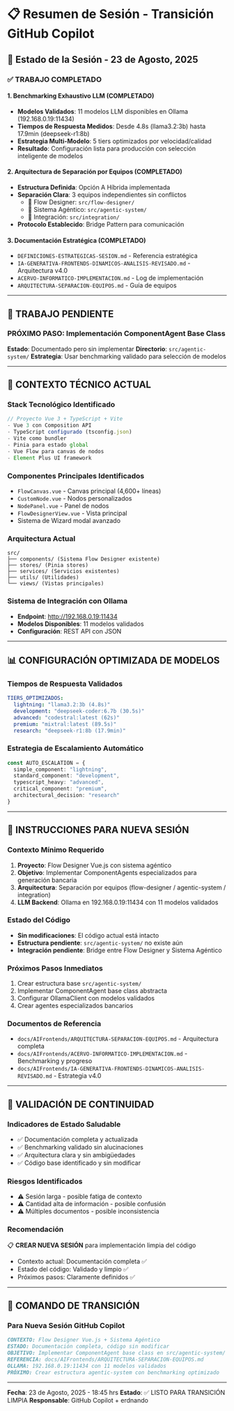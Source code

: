 # 📋 Resumen de Sesión - Transición GitHub Copilot

## 🎯 **Estado de la Sesión - 23 de Agosto, 2025**

### **✅ TRABAJO COMPLETADO**

#### **1. Benchmarking Exhaustivo LLM (COMPLETADO)**
- **Modelos Validados**: 11 modelos LLM disponibles en Ollama (192.168.0.19:11434)
- **Tiempos de Respuesta Medidos**: Desde 4.8s (llama3.2:3b) hasta 17.9min (deepseek-r1:8b)
- **Estrategia Multi-Modelo**: 5 tiers optimizados por velocidad/calidad
- **Resultado**: Configuración lista para producción con selección inteligente de modelos

#### **2. Arquitectura de Separación por Equipos (COMPLETADO)**
- **Estructura Definida**: Opción A Híbrida implementada
- **Separación Clara**: 3 equipos independientes sin conflictos
  - 🎨 Flow Designer: `src/flow-designer/`
  - 🤖 Sistema Agéntico: `src/agentic-system/`
  - 🔗 Integración: `src/integration/`
- **Protocolo Establecido**: Bridge Pattern para comunicación

#### **3. Documentación Estratégica (COMPLETADO)**
- `DEFINICIONES-ESTRATEGICAS-SESION.md` - Referencia estratégica
- `IA-GENERATIVA-FRONTENDS-DINAMICOS-ANALISIS-REVISADO.md` - Arquitectura v4.0
- `ACERVO-INFORMATICO-IMPLEMENTACION.md` - Log de implementación
- `ARQUITECTURA-SEPARACION-EQUIPOS.md` - Guía de equipos

---

## 🚧 **TRABAJO PENDIENTE**

### **PRÓXIMO PASO: Implementación ComponentAgent Base Class**
**Estado**: Documentado pero sin implementar
**Directorio**: `src/agentic-system/`
**Estrategia**: Usar benchmarking validado para selección de modelos

---

## 🔧 **CONTEXTO TÉCNICO ACTUAL**

### **Stack Tecnológico Identificado**
```typescript
// Proyecto Vue 3 + TypeScript + Vite
- Vue 3 con Composition API
- TypeScript configurado (tsconfig.json)
- Vite como bundler
- Pinia para estado global
- Vue Flow para canvas de nodos
- Element Plus UI framework
```

### **Componentes Principales Identificados**
- `FlowCanvas.vue` - Canvas principal (4,600+ líneas)
- `CustomNode.vue` - Nodos personalizados
- `NodePanel.vue` - Panel de nodos
- `FlowDesignerView.vue` - Vista principal
- Sistema de Wizard modal avanzado

### **Arquitectura Actual**
```
src/
├── components/ (Sistema Flow Designer existente)
├── stores/ (Pinia stores)
├── services/ (Servicios existentes)
├── utils/ (Utilidades)
└── views/ (Vistas principales)
```

### **Sistema de Integración con Ollama**
- **Endpoint**: http://192.168.0.19:11434
- **Modelos Disponibles**: 11 modelos validados
- **Configuración**: REST API con JSON

---

## 📊 **CONFIGURACIÓN OPTIMIZADA DE MODELOS**

### **Tiempos de Respuesta Validados**
```yaml
TIERS_OPTIMIZADOS:
  lightning: "llama3.2:3b (4.8s)"
  development: "deepseek-coder:6.7b (30.5s)"
  advanced: "codestral:latest (62s)"
  premium: "mixtral:latest (89.5s)"
  research: "deepseek-r1:8b (17.9min)"
```

### **Estrategia de Escalamiento Automático**
```typescript
const AUTO_ESCALATION = {
  simple_component: "lightning",
  standard_component: "development",
  typescript_heavy: "advanced",
  critical_component: "premium",
  architectural_decision: "research"
}
```

---

## 🎯 **INSTRUCCIONES PARA NUEVA SESIÓN**

### **Contexto Mínimo Requerido**
1. **Proyecto**: Flow Designer Vue.js con sistema agéntico
2. **Objetivo**: Implementar ComponentAgents especializados para generación bancaria
3. **Arquitectura**: Separación por equipos (flow-designer / agentic-system / integration)
4. **LLM Backend**: Ollama en 192.168.0.19:11434 con 11 modelos validados

### **Estado del Código**
- **Sin modificaciones**: El código actual está intacto
- **Estructura pendiente**: `src/agentic-system/` no existe aún
- **Integración pendiente**: Bridge entre Flow Designer y Sistema Agéntico

### **Próximos Pasos Inmediatos**
1. Crear estructura base `src/agentic-system/`
2. Implementar ComponentAgent base class abstracta
3. Configurar OllamaClient con modelos validados
4. Crear agentes especializados bancarios

### **Documentos de Referencia**
- `docs/AIFrontends/ARQUITECTURA-SEPARACION-EQUIPOS.md` - Arquitectura completa
- `docs/AIFrontends/ACERVO-INFORMATICO-IMPLEMENTACION.md` - Benchmarking y progreso
- `docs/AIFrontends/IA-GENERATIVA-FRONTENDS-DINAMICOS-ANALISIS-REVISADO.md` - Estrategia v4.0

---

## 🚨 **VALIDACIÓN DE CONTINUIDAD**

### **Indicadores de Estado Saludable**
- ✅ Documentación completa y actualizada
- ✅ Benchmarking validado sin alucinaciones
- ✅ Arquitectura clara y sin ambigüedades
- ✅ Código base identificado y sin modificar

### **Riesgos Identificados**
- ⚠️ Sesión larga - posible fatiga de contexto
- ⚠️ Cantidad alta de información - posible confusión
- ⚠️ Múltiples documentos - posible inconsistencia

### **Recomendación**
📋 **CREAR NUEVA SESIÓN** para implementación limpia del código
- Contexto actual: Documentación completa ✅
- Estado del código: Validado y limpio ✅
- Próximos pasos: Claramente definidos ✅

---

## 🔄 **COMANDO DE TRANSICIÓN**

### **Para Nueva Sesión GitHub Copilot**
```markdown
CONTEXTO: Flow Designer Vue.js + Sistema Agéntico
ESTADO: Documentación completa, código sin modificar
OBJETIVO: Implementar ComponentAgent base class en src/agentic-system/
REFERENCIA: docs/AIFrontends/ARQUITECTURA-SEPARACION-EQUIPOS.md
OLLAMA: 192.168.0.19:11434 con 11 modelos validados
PRÓXIMO: Crear estructura agentic-system con benchmarking optimizado
```

---

**Fecha**: 23 de Agosto, 2025 - 18:45 hrs
**Estado**: ✅ LISTO PARA TRANSICIÓN LIMPIA
**Responsable**: GitHub Copilot + erdnando

